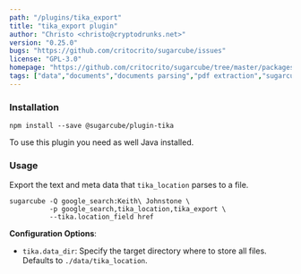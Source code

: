 ```yaml
---
path: "/plugins/tika_export"
title: "tika_export plugin"
author: "Christo <christo@cryptodrunks.net>"
version: "0.25.0"
bugs: "https://github.com/critocrito/sugarcube/issues"
license: "GPL-3.0"
homepage: "https://github.com/critocrito/sugarcube/tree/master/packages/plugin-tika#readme"
tags: ["data","documents","documents parsing","pdf extraction","sugarcube","sugarcube plugin","sugarcube-plugin","tika","transformation"]
---
```


### Installation

    npm install --save @sugarcube/plugin-tika

To use this plugin you need as well Java installed.


### Usage

Export the text and meta data that `tika_location` parses to a file.

    sugarcube -Q google_search:Keith\ Johnstone \
              -p google_search,tika_location,tika_export \
              --tika.location_field href

**Configuration Options**:

-   `tika.data_dir`: Specify the target directory where to store all
    files. Defaults to `./data/tika_location`.
